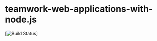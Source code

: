# teamwork-web-applications-with-node.js
[![Build Status](https://travis-ci.org/Team-Fade/teamwork-web-applications-with-node.js.svg?branch=master)]
